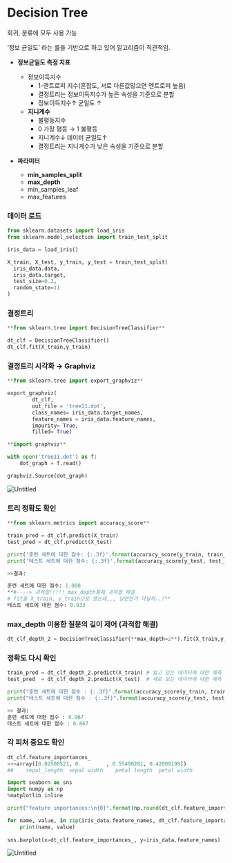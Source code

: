 # Decision Tree

회귀, 분류에 모두 사용 가능

‘정보 균일도’ 라는 룰을 기반으로 하고 있어 알고리즘이 직관적임.

- **정보균일도 측정 지표**
    - 정보이득지수
        - 1-엔트로피 지수(혼잡도, 서로 다른값많으면 엔트로피 높음)
        - 결정트리는 정보이득지수가 높은 속성을 기준으로 분할
        - 정보이득지수↑ 균일도 ↑
    - **지니계수**
        - 불평등지수
        - 0 가장 평등 → 1 불평등
        - 지니계수↓ 데이터 균일도↑
        - 결정트리는 지니계수가 낮은 속성을 기준으로 분할

- **파라미터**
    - **min_samples_split**
    - **max_depth**
    - min_samples_leaf
    - max_features

### 데이터 로드

```python
from sklearn.datasets import load_iris
from sklearn.model_selection import train_test_split

iris_data = load_iris()

X_train, X_test, y_train, y_test = train_test_split(
  iris_data.data,
  iris_data.target,
  test_size=0.2,
  random_state=11
)
```

### 결정트리

```python
**from sklearn.tree import DecisionTreeClassifier**

dt_clf = DecisionTreeClassifier()
dt_clf.fit(X_train,y_train)
```

### 결정트리 시각화 → Graphviz

```python
**from sklearn.tree import export_graphviz**

export_graphviz(
        dt_clf,
        out_file = 'tree11.dot',
        class_names= iris_data.target_names,
        feature_names = iris_data.feature_names,
        impurity= True,
        filled= True)
```

```python
**import graphviz**

with open('tree11.dot') as f:
    dot_graph = f.read()

graphviz.Source(dot_graph)
```

![Untitled](Decision%20Tree%208a716c93e4fd47b9bd994c97fdde49ec/Untitled.png)

### 트리 정확도 확인

```python
**from sklearn.metrics import accuracy_score**

train_pred = dt_clf.predict(X_train)
test_pred = dt_clf.predict(X_test)

print('훈련 세트에 대한 점수: {:.3f}'.format(accuracy_score(y_train, train_pred)))
print('테스트 세트에 대한 점수: {:.3f}'.format(accuracy_score(y_test, test_pred)))

>>결과:

훈련 세트에 대한 점수: 1.000   
**#----> 과적합!!!!! max_depth통해 과적합 해결
# fit을 X_train, y_train으로 했는데,,, 당연한거 아닐까..?**
테스트 세트에 대한 점수: 0.933

```

### max_depth 이용한 질문의 깊이 제어 (과적합 해결)

```python
dt_clf_depth_2 = DecisionTreeClassifier(**max_depth=2**).fit(X_train,y_train)
```

### 정확도 다시 확인

```python
train_pred = dt_clf_depth_2.predict(X_train) # 알고 있는 데이터에 대한 예측
test_pred  = dt_clf_depth_2.predict(X_test)  # 새로 보는 데이터에 대한 예측

print("훈련 세트에 대한 점수 : {:.3f}".format(accuracy_score(y_train, train_pred)))
print("테스트 세트에 대한 점수 : {:.3f}".format(accuracy_score(y_test, test_pred)))

>> 결과:
훈련 세트에 대한 점수 : 0.967
테스트 세트에 대한 점수 : 0.867
```

### 각 피처 중요도 확인

```python
dt_clf.feature_importances_
>>>array([0.02500521, 0.        , 0.55490281, 0.42009198])
##    sepal_length  sepal width    petal length  petal width
```

```python
import seaborn as sns
import numpy as np
%matplotlib inline

print("feature importances:\n{0}".format(np.round(dt_clf.feature_importances_,3)))

for name, value, in zip(iris_data.feature_names, dt_clf.feature_importances_):
    print(name, value)
    
sns.barplot(x=dt_clf.feature_importances_, y=iris_data.feature_names)
```

![Untitled](Decision%20Tree%208a716c93e4fd47b9bd994c97fdde49ec/Untitled%201.png)